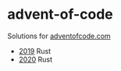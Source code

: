 # advent-of-code

Solutions for [adventofcode.com](https://adventofcode.com)

- [2019](/2019) Rust
- [2020](/2020) Rust
